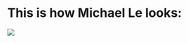 # This is how Michael Le looks:

![](https://www.thefamouspeople.com/profiles/images/michael-le-4.jpg)

